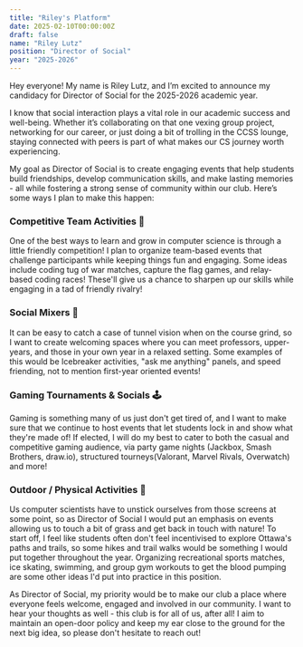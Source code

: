 ```yaml
---
title: "Riley's Platform"
date: 2025-02-10T00:00:00Z
draft: false
name: "Riley Lutz"
position: "Director of Social"
year: "2025-2026"
---
```


Hey everyone!
My name is Riley Lutz, and I’m excited to announce my candidacy for Director of Social for the 2025-2026 academic year.

I know that social interaction plays a vital role in our academic success and well-being. Whether it’s collaborating on that one vexing group project, networking for our career, or just doing a bit of trolling in the CCSS lounge, staying connected with peers is part of what makes our CS journey worth experiencing.

My goal as Director of Social is to create engaging events that help students build friendships, develop communication skills, and make lasting memories - all while fostering a strong sense of community within our club. Here’s some ways I plan to make this happen:

### Competitive Team Activities 🏅

One of the best ways to learn and grow in computer science is through a little friendly competition! I plan to organize team-based events that challenge participants while keeping things fun and engaging. Some ideas include coding tug of war matches, capture the flag games, and relay-based coding races! These'll give us a chance to sharpen up our skills while engaging in a tad of friendly rivalry!

### Social Mixers 👋

It can be easy to catch a case of tunnel vision when on the course grind, so I want to create welcoming spaces where you can meet professors, upper-years, and those in your own year in a relaxed setting. Some examples of this would be Icebreaker activities, "ask me anything" panels, and speed friending, not to mention first-year oriented events!

### Gaming Tournaments & Socials 🕹️

Gaming is something many of us just don't get tired of, and I want to make sure that we continue to host events that let students lock in and show what they're made of! If elected, I will do my best to cater to both the casual and competitive gaming audience, via party game nights (Jackbox, Smash Brothers, draw.io), structured tourneys(Valorant, Marvel Rivals, Overwatch) and more!

### Outdoor / Physical Activities 🤸

Us computer scientists have to unstick ourselves from those screens at some point, so as Director of Social I would put an emphasis on events allowing us to touch a bit of grass and get back in touch with nature! To start off, I feel like students often don't feel incentivised to explore Ottawa's paths and trails, so some hikes and trail walks would be something I would put together throughout the year. Organizing recreational sports matches, ice skating, swimming, and group gym workouts to get the blood pumping are some other ideas I'd put into practice in this position. 

As Director of Social, my priority would be to make our club a place where everyone feels welcome, engaged and involved in our community. I want to hear your thoughts as well - this club is for all of us, after all! I aim to maintain an open-door policy and keep my ear close to the ground for the next big idea, so please don't hesitate to reach out!
